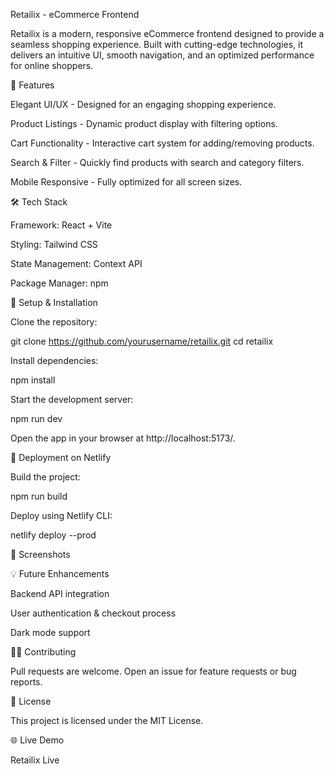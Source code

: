 Retailix - eCommerce Frontend

Retailix is a modern, responsive eCommerce frontend designed to provide a seamless shopping experience. Built with cutting-edge technologies, it delivers an intuitive UI, smooth navigation, and an optimized performance for online shoppers.

🚀 Features

Elegant UI/UX - Designed for an engaging shopping experience.

Product Listings - Dynamic product display with filtering options.

Cart Functionality - Interactive cart system for adding/removing products.

Search & Filter - Quickly find products with search and category filters.

Mobile Responsive - Fully optimized for all screen sizes.

🛠 Tech Stack

Framework: React + Vite

Styling: Tailwind CSS

State Management: Context API

Package Manager: npm

🔧 Setup & Installation

Clone the repository:

git clone https://github.com/yourusername/retailix.git
cd retailix

Install dependencies:

npm install

Start the development server:

npm run dev

Open the app in your browser at http://localhost:5173/.

🚀 Deployment on Netlify

Build the project:

npm run build

Deploy using Netlify CLI:

netlify deploy --prod

📸 Screenshots



💡 Future Enhancements

Backend API integration

User authentication & checkout process

Dark mode support

👨‍💻 Contributing

Pull requests are welcome. Open an issue for feature requests or bug reports.

📜 License

This project is licensed under the MIT License.

🌐 Live Demo

Retailix Live
